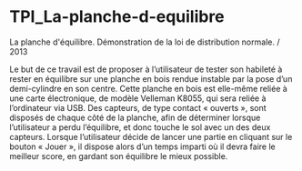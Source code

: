 # TPI_La-planche-d-equilibre
La planche d'équilibre. Démonstration de la loi de distribution normale. / 2013


Le but de ce travail est de proposer à l’utilisateur de tester son habileté à rester en équilibre
sur une planche en bois rendue instable par la pose d’un demi-cylindre en son centre.
Cette planche en bois est elle-même reliée à une carte électronique, de modèle Velleman
K8055, qui sera reliée à l’ordinateur via USB.
Des capteurs, de type contact « ouverts », sont disposés de chaque côté de la planche, afin de
déterminer lorsque l’utilisateur a perdu l’équilibre, et donc touche le sol avec un des deux
capteurs.
Lorsque l’utilisateur décide de lancer une partie en cliquant sur le bouton « Jouer », il dispose
alors d’un temps imparti où il devra faire le meilleur score, en gardant son équilibre le mieux
possible.
